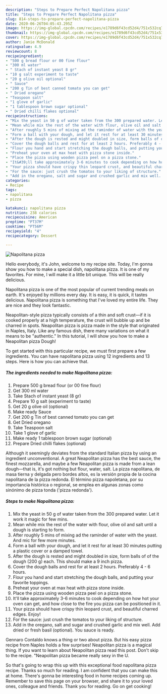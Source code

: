 ```yaml
---
description: "Steps to Prepare Perfect Napolitana pizza"
title: "Steps to Prepare Perfect Napolitana pizza"
slug: 814-steps-to-prepare-perfect-napolitana-pizza
date: 2020-06-26T04:05:43.295Z
image: https://img-global.cpcdn.com/recipes/e1789d6f43cd52d4/751x532cq70/napolitana-pizza-recipe-main-photo.jpg
thumbnail: https://img-global.cpcdn.com/recipes/e1789d6f43cd52d4/751x532cq70/napolitana-pizza-recipe-main-photo.jpg
cover: https://img-global.cpcdn.com/recipes/e1789d6f43cd52d4/751x532cq70/napolitana-pizza-recipe-main-photo.jpg
author: Janie McDonald
ratingvalue: 4.9
reviewcount: 8
recipeingredient:
- "500 g bread flour or 00 fine flour"
- "300 ml water"
- " Stach of instant yeast 8 gr"
- "10 g salt experiment to taste"
- "20 g olive oil optional"
- " Sauce"
- "200 g Tin of best canned tomato you can get"
- " Dried oregano"
- "Teaspoon salt"
- "1 glove of garlic"
- "1 tablespoon brown sugar optional"
- " Dried chilli flakes optional"
recipeinstructions:
- "Mix the yeast in 50 g of water taken from the 300 prepared water. Let it work it magic for few mins."
- "Mean while mix the rest of the water with flour, olive oil and salt until a dough is starting to form."
- "After roughly 5 mins of mixing ad the raminder of water with the yeast. And mic for few more minutes."
- "Form a ball with your dough, and let it rest for at least 30 minutes putting a plastic cover or a damped towel."
- "After the dough is rested and might doubled in size, form balls of of the dough (200 g) each. This should make a 9 inch pizza."
- "Cover the dough balls and rest for at least 2 hours. Preferably 4 - 6 hours."
- "Flour you hand and start stretching the dough balls, and putting your favorite toppings."
- "Preheat your oven at max heat with pizza stone inside."
- "Place the pizza using wooden pizza peel on a pizza stone."
- "It&#39;ll take approximately 3-6 minutes to cook depending on how hot your oven can get, and how close to the fire you pizza can be positioned in it."
- "Your pizza should have crispy thin leopard crust, and beautiful charred edges. Enjoy!"
- "For the sauce: just crush the tomatos to your liking of structure."
- "Add in the oregano, salt and sugar and crushed garlic and mix well. Add dried or fresh basil (optional). You sauce is ready."
categories:
- Recipe
tags:
- napolitana
- pizza

katakunci: napolitana pizza 
nutrition: 238 calories
recipecuisine: American
preptime: "PT37M"
cooktime: "PT56M"
recipeyield: "4"
recipecategory: Dessert

---
```



![Napolitana pizza](https://img-global.cpcdn.com/recipes/e1789d6f43cd52d4/751x532cq70/napolitana-pizza-recipe-main-photo.jpg)

Hello everybody, it's John, welcome to my recipe site. Today, I'm gonna show you how to make a special dish, napolitana pizza. It is one of my favorites. For mine, I will make it a little bit unique. This will be really delicious.

Napolitana pizza is one of the most popular of current trending meals on earth. It's enjoyed by millions every day. It is easy, it is quick, it tastes delicious. Napolitana pizza is something that I've loved my entire life. They are nice and they look fantastic.

Neapolitan-style pizza typically consists of a thin and soft crust—if it is cooked properly at a high temperature, the crust will bubble up and be charred in spots. Neapolitan pizza is pizza made in the style that originated in Naples, Italy. Like any famous dish, there many variations on what it means to be &#34;authentic.&#34; In this tutorial, I will show you how to make a Neapolitan pizza Dough!


To get started with this particular recipe, we must first prepare a few ingredients. You can have napolitana pizza using 12 ingredients and 13 steps. Here is how you can achieve that.

<!--inarticleads1-->

##### The ingredients needed to make Napolitana pizza:

1. Prepare 500 g bread flour (or 00 fine flour)
1. Get 300 ml water
1. Take  Stach of instant yeast (8 gr)
1. Prepare 10 g salt (experiment to taste)
1. Get 20 g olive oil (optional)
1. Make ready  Sauce
1. Get 200 g Tin of best canned tomato you can get
1. Get  Dried oregano
1. Take Teaspoon salt
1. Take 1 glove of garlic
1. Make ready 1 tablespoon brown sugar (optional)
1. Prepare  Dried chilli flakes (optional)


Although it seemingly deviates from the standard Italian pizza by using an ingredient unconventional. A great Neapolitan pizza has the best sauce, the finest mozzarella, and maybe a few Neapolitan pizza is made from a lean dough—that is, it&#39;s got nothing but flour, water, salt. La pizza napolitana, de masa tierna y delgada pero bordes altos, es la versión propia de la cocina napolitana de la pizza redonda. El término pizza napoletana, por su importancia histórica o regional, se emplea en algunas zonas como sinónimo de pizza tonda (&#39;pizza redonda&#39;). 

<!--inarticleads2-->

##### Steps to make Napolitana pizza:

1. Mix the yeast in 50 g of water taken from the 300 prepared water. Let it work it magic for few mins.
1. Mean while mix the rest of the water with flour, olive oil and salt until a dough is starting to form.
1. After roughly 5 mins of mixing ad the raminder of water with the yeast. And mic for few more minutes.
1. Form a ball with your dough, and let it rest for at least 30 minutes putting a plastic cover or a damped towel.
1. After the dough is rested and might doubled in size, form balls of of the dough (200 g) each. This should make a 9 inch pizza.
1. Cover the dough balls and rest for at least 2 hours. Preferably 4 - 6 hours.
1. Flour you hand and start stretching the dough balls, and putting your favorite toppings.
1. Preheat your oven at max heat with pizza stone inside.
1. Place the pizza using wooden pizza peel on a pizza stone.
1. It&#39;ll take approximately 3-6 minutes to cook depending on how hot your oven can get, and how close to the fire you pizza can be positioned in it.
1. Your pizza should have crispy thin leopard crust, and beautiful charred edges. Enjoy!
1. For the sauce: just crush the tomatos to your liking of structure.
1. Add in the oregano, salt and sugar and crushed garlic and mix well. Add dried or fresh basil (optional). You sauce is ready.


Gennaro Contaldo knows a thing or two about pizza. But his easy pizza recipe from Naples holds a few surprises! Neapolitan pizza is a magical thing. If you want to learn about Neapolitan pizza read this post. Don&#39;t skip to the recipe. &#34;Neapolitan pizza became really sexy in the U. 

So that's going to wrap this up with this exceptional food napolitana pizza recipe. Thanks so much for reading. I am confident that you can make this at home. There's gonna be interesting food in home recipes coming up. Remember to save this page on your browser, and share it to your loved ones, colleague and friends. Thank you for reading. Go on get cooking!
